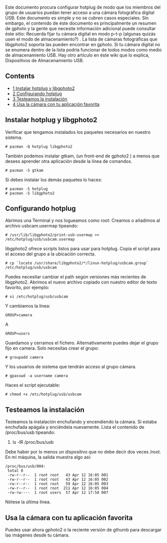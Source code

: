 Este documento procura configurar hotplug de modo que los miembros del grupo de usuarios puedan tener acceso a una cámara fotográfica digital USB. Este documento es simple y no se cubren casos especiales. Sin embargo, el contenido de éste documento es principalmente un resumen de gphoto y la gente que necesite información adicional puede consultar éste sitio: Recuerda fijar tu cámara digital en modo p-t-p (algunas quizás usen el modo de almacenamiento?) . La lista de cámaras fotográficas que libgphoto2 soporta las pueden encontrar en gphoto. Si tu cámara digital no se enumera dentro de la lista podría funcionar de todos modos como medio de almacenamiento USB. Hay otro artículo en éste wiki que lo explica, Dispositivos de Almacenamiento USB.

## Contents

*   [1 Instalar hotplug y libgphoto2](#Instalar_hotplug_y_libgphoto2)
*   [2 Configurando hotplug](#Configurando_hotplug)
*   [3 Testeamos la instalación](#Testeamos_la_instalación)
*   [4 Usa la cámara con tu aplicación favorita](#Usa_la_cámara_con_tu_aplicación_favorita)

## Instalar hotplug y libgphoto2

Verificar que tengamos instalados los paquetes necesarios en nuestro sistema.

```
# pacman -Q hotplug libgphoto2

```

También podemos instalar gtkam, (un front-end de gphoto2 ) a menos que desees aprender otra aplicación desde la línea de comandos.

```
# pacman -S gtkam

```

Si debes instalar los demás paquetes lo haces:

```
# pacman -S hotplug
# pacman -S libgphoto2

```

## Configurando hotplug

Abrimos una Terminal y nos logueamos como root: Creamos o añadimos al archivo usbcam.usermap tipeando:

```
# /usr/lib/libgphoto2/print-usb-usermap >> /etc/hotplug/usb/usbcam.usermap

```

libgphoto2 ofrece scripts listos para usar para hotplug. Copia el script para el acceso del grupo a la ubicación correcta.

```
# cp `locate /usr/share/libgphoto2/*/linux-hotplug/usbcam.group` /etc/hotplug/usb/usbcam

```

Puedes necesitar cambiar el path según versiones más recientes de libgphoto2\. Abrimos el nuevo archivo copiado con nuestro editor de texto favorito, por ejemplo:

```
# vi /etc/hotplug/usb/usbcam

```

Y cambiamos la línea:

```
GROUP=camera

```

A

```
GROUP=users

```

Guardamos y cerramos el fichero. Alternativamente puedes dejar el grupo fijo en camera. Solo necesitas crear el grupo:

```
# groupadd camera

```

Y los usuarios de sistema que tendrán acceso al grupo cámara.

```
# gpasswd -a username camera

```

Haces el script ejecutable:

```
# chmod +x /etc/hotplug/usb/usbcam

```

## Testeamos la instalación

Testeamos la instalación enchufando y encendiendo la cámara. Si estaba enchufada apágala y enciéndela nuevamente. Lista el contenido de /proc/bus/usb tipeando:

1.  ls -lR /proc/bus/usb

Debe haber por lo menos un dispositivo que no debe decir dos veces /root. En mi máquina, la salida muestra algo así:

```
/proc/bus/usb/004:
 total 0
 -rw-r--r--  1 root root   43 Apr 12 16:05 001
 -rw-r--r--  1 root root   43 Apr 12 16:05 002
 -rw-r--r--  1 root root   59 Apr 12 16:05 003
 -rw-r--r--  1 root root  211 Apr 12 16:05 004
 -rw-rw----  1 root users  57 Apr 12 17:58 007

```

Nótese la última línea.

## Usa la cámara con tu aplicación favorita

Puedes usar ahora gphoto2 o la reciente versión de gthumb para descargar las imágenes desde tu cámara.